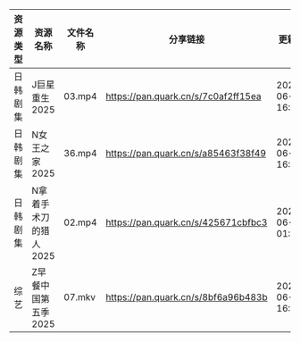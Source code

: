 | 资源类型 | 资源名称          | 文件名称   | 分享链接                                | 更新时间                |
| ---- | ------------- | ------ | ----------------------------------- | ------------------- |
| 日韩剧集 | J巨星重生2025     | 03.mp4 | https://pan.quark.cn/s/7c0af2ff15ea | 2025-06-17 16:25:06 |
| 日韩剧集 | N女王之家2025     | 36.mp4 | https://pan.quark.cn/s/a85463f38f49 | 2025-06-17 16:28:49 |
| 日韩剧集 | N拿着手术刀的猎人2025 | 02.mp4 | https://pan.quark.cn/s/425671cbfbc3 | 2025-06-17 01:28:30 |
| 综艺   | Z早餐中国第五季2025  | 07.mkv | https://pan.quark.cn/s/8bf6a96b483b | 2025-06-17 16:37:04 |
